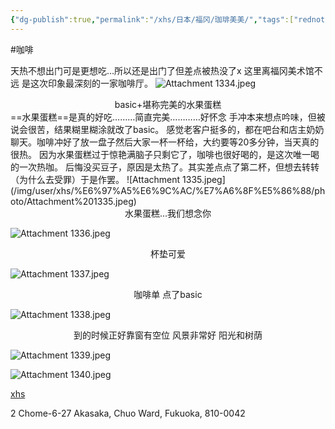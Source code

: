 ```yaml
---
{"dg-publish":true,"permalink":"/xhs/日本/福冈/珈琲美美/","tags":["rednote","福冈"],"created":"2025-03-17T23:00:48.058+08:00","updated":"2025-03-23T16:30:09.598+08:00"}
---
```


#咖啡 

天热不想出门可是更想吃…所以还是出门了但差点被热没了x
这里离福冈美术馆不远 是这次印象最深刻的一家咖啡厅。
![Attachment 1334.jpeg](/img/user/xhs/%E6%97%A5%E6%9C%AC/%E7%A6%8F%E5%86%88/photo/Attachment%201334.jpeg)
<center>basic+堪称完美的水果蛋糕</center>
==水果蛋糕==是真的好吃………简直完美…………好怀念
手冲本来想点吟味，但被说会很苦，结果糊里糊涂就改了basic。
感觉老客户挺多的，都在吧台和店主奶奶聊天。咖啡冲好了放一盘子然后大家一杯一杯给，大约要等20多分钟，当天真的很热。
因为水果蛋糕过于惊艳满脑子只剩它了，咖啡也很好喝的，是这次唯一喝的一次热咖。
后悔没买豆子，原因是太热了。其实差点点了第二杯，但想去转转（为什么去受罪）于是作罢。
![Attachment 1335.jpeg](/img/user/xhs/%E6%97%A5%E6%9C%AC/%E7%A6%8F%E5%86%88/photo/Attachment%201335.jpeg)
<center>水果蛋糕...我们想念你</center>

![Attachment 1336.jpeg](/img/user/xhs/%E6%97%A5%E6%9C%AC/%E7%A6%8F%E5%86%88/photo/Attachment%201336.jpeg)
<center>杯垫可爱</center>

![Attachment 1337.jpeg](/img/user/xhs/%E6%97%A5%E6%9C%AC/%E7%A6%8F%E5%86%88/photo/Attachment%201337.jpeg)
<center>咖啡单 点了basic</center>

![Attachment 1338.jpeg](/img/user/xhs/%E6%97%A5%E6%9C%AC/%E7%A6%8F%E5%86%88/photo/Attachment%201338.jpeg)
<center>到的时候正好靠窗有空位 风景非常好 阳光和树荫</center>

![Attachment 1339.jpeg](/img/user/xhs/%E6%97%A5%E6%9C%AC/%E7%A6%8F%E5%86%88/photo/Attachment%201339.jpeg)

![Attachment 1340.jpeg](/img/user/xhs/%E6%97%A5%E6%9C%AC/%E7%A6%8F%E5%86%88/photo/Attachment%201340.jpeg)

[xhs](https://www.xiaohongshu.com/explore/66f062040000000027005b4c?xsec_token=ABqW31iXGaeLgX03LCtKxC-lUSw1C3Gyp17yVdh34kjBA=&xsec_source=pc_user)

2 Chome-6-27 Akasaka, Chuo Ward, Fukuoka, 810-0042